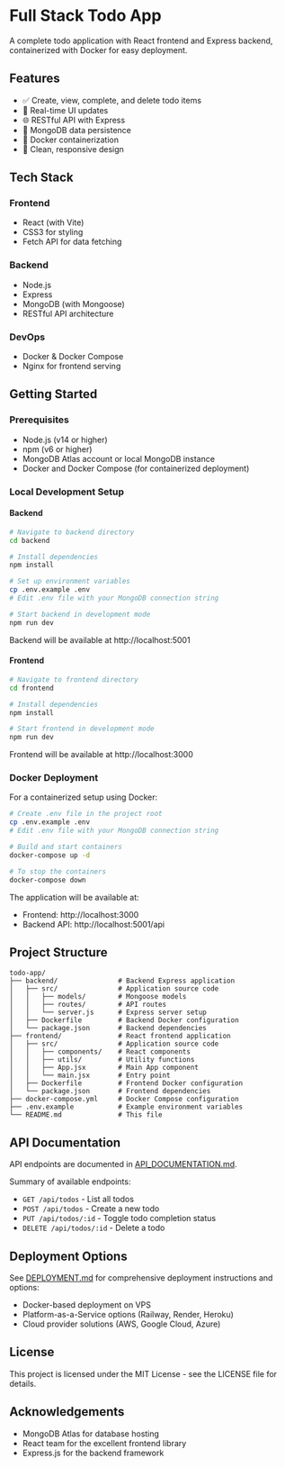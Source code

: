 # Full Stack Todo App

A complete todo application with React frontend and Express backend, containerized with Docker for easy deployment.

## Features

- ✅ Create, view, complete, and delete todo items
- 🔄 Real-time UI updates
- 🌐 RESTful API with Express
- 💾 MongoDB data persistence
- 🐳 Docker containerization
- 🎨 Clean, responsive design

## Tech Stack

### Frontend
- React (with Vite)
- CSS3 for styling
- Fetch API for data fetching

### Backend
- Node.js
- Express
- MongoDB (with Mongoose)
- RESTful API architecture

### DevOps
- Docker & Docker Compose
- Nginx for frontend serving

## Getting Started

### Prerequisites

- Node.js (v14 or higher)
- npm (v6 or higher)
- MongoDB Atlas account or local MongoDB instance
- Docker and Docker Compose (for containerized deployment)

### Local Development Setup

#### Backend

```bash
# Navigate to backend directory
cd backend

# Install dependencies
npm install

# Set up environment variables
cp .env.example .env
# Edit .env file with your MongoDB connection string

# Start backend in development mode
npm run dev
```

Backend will be available at http://localhost:5001

#### Frontend

```bash
# Navigate to frontend directory
cd frontend

# Install dependencies
npm install

# Start frontend in development mode
npm run dev
```

Frontend will be available at http://localhost:3000

### Docker Deployment

For a containerized setup using Docker:

```bash
# Create .env file in the project root
cp .env.example .env
# Edit .env file with your MongoDB connection string

# Build and start containers
docker-compose up -d

# To stop the containers
docker-compose down
```

The application will be available at:
- Frontend: http://localhost:3000
- Backend API: http://localhost:5001/api

## Project Structure

```
todo-app/
├── backend/               # Backend Express application
│   ├── src/               # Application source code
│   │   ├── models/        # Mongoose models
│   │   ├── routes/        # API routes
│   │   └── server.js      # Express server setup
│   ├── Dockerfile         # Backend Docker configuration
│   └── package.json       # Backend dependencies
├── frontend/              # React frontend application
│   ├── src/               # Application source code
│   │   ├── components/    # React components
│   │   ├── utils/         # Utility functions
│   │   ├── App.jsx        # Main App component
│   │   └── main.jsx       # Entry point
│   ├── Dockerfile         # Frontend Docker configuration
│   └── package.json       # Frontend dependencies
├── docker-compose.yml     # Docker Compose configuration
├── .env.example           # Example environment variables
└── README.md              # This file
```

## API Documentation

API endpoints are documented in [API_DOCUMENTATION.md](./API_DOCUMENTATION.md).

Summary of available endpoints:
- `GET /api/todos` - List all todos
- `POST /api/todos` - Create a new todo
- `PUT /api/todos/:id` - Toggle todo completion status
- `DELETE /api/todos/:id` - Delete a todo

## Deployment Options

See [DEPLOYMENT.md](./DEPLOYMENT.md) for comprehensive deployment instructions and options:

- Docker-based deployment on VPS
- Platform-as-a-Service options (Railway, Render, Heroku)
- Cloud provider solutions (AWS, Google Cloud, Azure)

## License

This project is licensed under the MIT License - see the LICENSE file for details.

## Acknowledgements

- MongoDB Atlas for database hosting
- React team for the excellent frontend library
- Express.js for the backend framework 